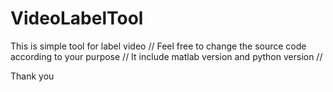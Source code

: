 # VideoLabelTool


This is simple tool for label video //
Feel free to change the source code according to your purpose //
It include matlab version and python version //

Thank you
